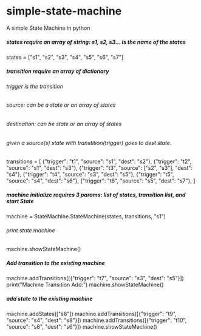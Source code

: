 # simple-state-machine
A simple State Machine in python

##### states require an array of string: s1, s2, s3... is the name of the states
states = ["s1", "s2", "s3", "s4", "s5", "s6", "s7"]

##### transition require an array of dictionary
###### trigger is the transition
###### source: can be a state or an array of states
###### destination: can be state or an array of states
###### given a source(s) state with transtition(trigger) goes to dest state.
transitions = [
	{"trigger": "t1", "source": "s1", "dest": "s2"},
	{"trigger": "t2", "source": "s1", "dest": "s3"},
	{"trigger": "t3", "source": ["s2", "s3"], "dest": "s4"},
	{"trigger": "t4", "source": "s3", "dest": "s5"},
	{"trigger": "t5", "source": "s4", "dest": "s6"},
	{"trigger": "t6", "source": "s5", "dest": "s7"},
]

##### machine initialize requires 3 params: list of states, transition list, and start State
machine = StateMachine.StateMachine(states, transitions, "s1")

###### print state machine
machine.showStateMachine()

##### Add transition to the existing machine
machine.addTransitions([{"trigger": "t7", "source": "s3", "dest": "s5"}])
print("Machine Transition Add:")
machine.showStateMachine()

##### add state to the existing machine
machine.addStates(["s8"])
machine.addTransitions([{"trigger": "t9", "source": "s4", "dest": "s8"}])
machine.addTransitions([{"trigger": "t10", "source": "s8", "dest": "s6"}])
machine.showStateMachine()
